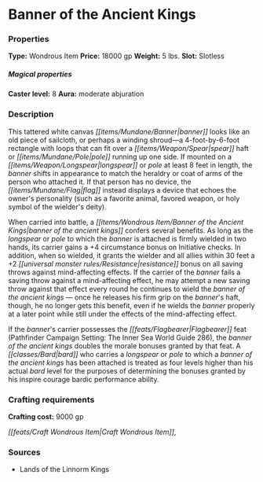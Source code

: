 ﻿---
Title: "Banner of the Ancient Kings"
Type: "Wondrous Item"
Price: "18000 gp"
Weight: "5 lbs."
Slot: "Slotless"
Caster level: "8"
Aura: "moderate abjuration"
Description: |
  "This tattered white canvas banner looks like an old piece of sailcloth, or perhaps a winding shroud—a 4-foot-by-6-foot rectangle with loops that can fit over a spear haft or pole running up one side. If mounted on a longspear or pole at least 8 feet in length, the banner shifts in appearance to match the heraldry or coat of arms of the person who attached it. If that person has no device, the flag instead displays a device that echoes the owner's personality (such as a favorite animal, favored weapon, or holy symbol of the wielder's deity).
  When carried into battle, a _banner of the ancient kings_ confers several benefits. As long as the longspear or pole to which the banner is attached is firmly wielded in two hands, its carrier gains a +4 circumstance bonus on Initiative checks. In addition, when so wielded, it grants the wielder and all allies within 30 feet a +2 resistance bonus on all saving throws against mind-affecting effects. If the carrier of the banner fails a saving throw against a mind-affecting effect, he may attempt a new saving throw against that effect every round he continues to wield the _banner of the ancient kings_ — once he releases his firm grip on the banner's haft, though, he no longer gets this benefit, even if he wields the banner properly at a later point while still under the effects of the mind-affecting effect.
  If the banner's carrier possesses the Flagbearer feat (_Pathfinder Campaign Setting: The Inner Sea World Guide_ 286), the banner of the ancient kings doubles the morale bonuses granted by that feat. A bard who carries a longspear or pole to which a _banner of the ancient kings_ has been attached is treated as four levels higher than his actual bard level for the purposes of determining the bonuses granted by his inspire courage bardic performance ability."
Crafting cost: "9000 gp"
Sources: "['Lands of the Linnorm Kings']"
---

# Banner of the Ancient Kings

### Properties

**Type:** Wondrous Item **Price:** 18000 gp **Weight:** 5 lbs. **Slot:** Slotless

##### Magical properties

**Caster level:** 8 **Aura:** moderate abjuration

### Description

This tattered white canvas _[[items/Mundane/Banner|banner]]_ looks like an old piece of sailcloth, or perhaps a winding shroud—a 4-foot-by-6-foot rectangle with loops that can fit over a _[[items/Weapon/Spear|spear]]_ haft or _[[items/Mundane/Pole|pole]]_ running up one side. If mounted on a _[[items/Weapon/Longspear|longspear]]_ or _pole_ at least 8 feet in length, the _banner_ shifts in appearance to match the heraldry or coat of arms of the person who attached it. If that person has no device, the _[[items/Mundane/Flag|flag]]_ instead displays a device that echoes the owner's personality (such as a favorite animal, favored weapon, or holy symbol of the wielder's deity).

When carried into battle, a _[[items/Wondrous Item/Banner of the Ancient Kings|banner of the ancient kings]]_ confers several benefits. As long as the _longspear_ or _pole_ to which the _banner_ is attached is firmly wielded in two hands, its carrier gains a +4 circumstance bonus on Initiative checks. In addition, when so wielded, it grants the wielder and all allies within 30 feet a +2 _[[universal monster rules/Resistance|resistance]]_ bonus on all saving throws against mind-affecting effects. If the carrier of the _banner_ fails a saving throw against a mind-affecting effect, he may attempt a new saving throw against that effect every round he continues to wield the _banner of the ancient kings_ — once he releases his firm grip on the _banner_'s haft, though, he no longer gets this benefit, even if he wields the _banner_ properly at a later point while still under the effects of the mind-affecting effect.

If the _banner_'s carrier possesses the _[[feats/Flagbearer|Flagbearer]]_ feat (Pathfinder Campaign Setting: The Inner Sea World Guide 286), the _banner of the ancient kings_ doubles the morale bonuses granted by that feat. A _[[classes/Bard|bard]]_ who carries a _longspear_ or _pole_ to which a _banner of the ancient kings_ has been attached is treated as four levels higher than his actual _bard_ level for the purposes of determining the bonuses granted by his inspire courage bardic performance ability.

### Crafting requirements

**Crafting cost:** 9000 gp

_[[feats/Craft Wondrous Item|Craft Wondrous Item]]_,

### Sources

* Lands of the Linnorm Kings